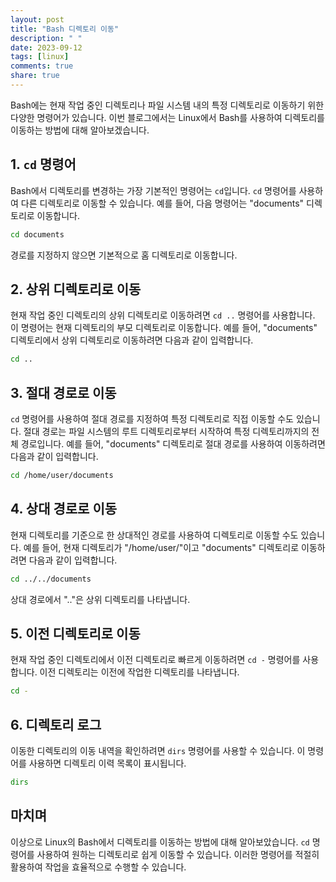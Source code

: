 ```yaml
---
layout: post
title: "Bash 디렉토리 이동"
description: " "
date: 2023-09-12
tags: [linux]
comments: true
share: true
---
```


Bash에는 현재 작업 중인 디렉토리나 파일 시스템 내의 특정 디렉토리로 이동하기 위한 다양한 명령어가 있습니다. 이번 블로그에서는 Linux에서 Bash를 사용하여 디렉토리를 이동하는 방법에 대해 알아보겠습니다.

## 1. `cd` 명령어

Bash에서 디렉토리를 변경하는 가장 기본적인 명령어는 `cd`입니다. `cd` 명령어를 사용하여 다른 디렉토리로 이동할 수 있습니다. 예를 들어, 다음 명령어는 "documents" 디렉토리로 이동합니다.

```bash
cd documents
```

경로를 지정하지 않으면 기본적으로 홈 디렉토리로 이동합니다.

## 2. 상위 디렉토리로 이동

현재 작업 중인 디렉토리의 상위 디렉토리로 이동하려면 `cd ..` 명령어를 사용합니다. 이 명령어는 현재 디렉토리의 부모 디렉토리로 이동합니다. 예를 들어, "documents" 디렉토리에서 상위 디렉토리로 이동하려면 다음과 같이 입력합니다.

```bash
cd ..
```

## 3. 절대 경로로 이동

`cd` 명령어를 사용하여 절대 경로를 지정하여 특정 디렉토리로 직접 이동할 수도 있습니다. 절대 경로는 파일 시스템의 루트 디렉토리로부터 시작하여 특정 디렉토리까지의 전체 경로입니다. 예를 들어, "documents" 디렉토리로 절대 경로를 사용하여 이동하려면 다음과 같이 입력합니다.

```bash
cd /home/user/documents
```

## 4. 상대 경로로 이동

현재 디렉토리를 기준으로 한 상대적인 경로를 사용하여 디렉토리로 이동할 수도 있습니다. 예를 들어, 현재 디렉토리가 "/home/user/"이고 "documents" 디렉토리로 이동하려면 다음과 같이 입력합니다.

```bash
cd ../../documents
```

상대 경로에서 ".."은 상위 디렉토리를 나타냅니다.

## 5. 이전 디렉토리로 이동

현재 작업 중인 디렉토리에서 이전 디렉토리로 빠르게 이동하려면 `cd -` 명령어를 사용합니다. 이전 디렉토리는 이전에 작업한 디렉토리를 나타냅니다.

```bash
cd -
```

## 6. 디렉토리 로그

이동한 디렉토리의 이동 내역을 확인하려면 `dirs` 명령어를 사용할 수 있습니다. 이 명령어를 사용하면 디렉토리 이력 목록이 표시됩니다.

```bash
dirs
```

## 마치며

이상으로 Linux의 Bash에서 디렉토리를 이동하는 방법에 대해 알아보았습니다. `cd` 명령어를 사용하여 원하는 디렉토리로 쉽게 이동할 수 있습니다. 이러한 명령어를 적절히 활용하여 작업을 효율적으로 수행할 수 있습니다.